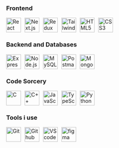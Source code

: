 ### Frontend
<div style="display: flex; flex-direction: row; align-items: center;">
  <img src="https://skillicons.dev/icons?i=react" alt="React" width="40" height="40" style="margin-right: 10px;" />
  <img src="https://skillicons.dev/icons?i=nextjs" alt="Next.js" width="40" height="40" style="margin-right: 10px;" />
  <img src="https://skillicons.dev/icons?i=redux" alt="Redux" width="40" height="40" style="margin-right: 10px;" />
  <img src="https://skillicons.dev/icons?i=tailwind" alt="TailwindCSS" width="40" height="40" style="margin-right: 10px;" />
  <img src="https://skillicons.dev/icons?i=html" alt="HTML5" width="40" height="40" style="margin-right: 10px;" />
  <img src="https://skillicons.dev/icons?i=css" alt="CSS3" width="40" height="40" style="margin-right: 10px;" />
</div>


### Backend and Databases
<div style="display: flex; flex-direction: row; align-items: center;">
  <img src="https://skillicons.dev/icons?i=express" alt="Express.js" width="40" height="40" style="margin-right: 10px;" />
  <img src="https://skillicons.dev/icons?i=nodejs" alt="Node.js" width="40" height="40" style="margin-right: 10px;" />
  <img src="https://skillicons.dev/icons?i=mysql" alt="MySQL" width="40" height="40" style="margin-right: 10px;" />
  <img src="https://skillicons.dev/icons?i=postman" alt="Postman" width="40" height="40" style="margin-right: 10px;" />
<!--   <img src="https://skillicons.dev/icons?i=prisma" alt="Prisma" width="40" height="40" style="margin-right: 10px;" /> -->
<!--   <img src="https://skillicons.dev/icons?i=rabbitmq" alt="RabbitMQ" width="40" height="40" style="margin-right: 10px;" /> -->
  <img src="https://skillicons.dev/icons?i=mongodb" alt="MongoDB" width="40" height="40" style="margin-right: 10px;" />
<!--   <img src="https://skillicons.dev/icons?i=postgres" alt="PostgreSQL" width="40" height="40" style="margin-right: 10px;" />
  <img src="https://skillicons.dev/icons?i=redis" alt="Redis" width="40" height="40" style="margin-right: 10px;" /> -->
</div>

<!--   <img src="https://skillicons.dev/icons?i=aws" alt="AWS" width="40" height="40" style="margin-right: 10px;" /> -->
<!--   <img src="https://skillicons.dev/icons?i=jenkins" alt="Jenkins" width="40" height="40" style="margin-right: 10px;" /> -->
<!--   <img src="https://skillicons.dev/icons?i=nginx" alt="Nginx" width="40" height="40" style="margin-right: 10px;" /> -->
<!--   <img src="https://skillicons.dev/icons?i=docker" alt="Docker" width="40" height="40" style="margin-right: 10px;" /> -->
<!--   <img src="https://skillicons.dev/icons?i=kubernetes" alt="Kubernetes" width="40" height="40" style="margin-right: 10px;" /> -->

### Code Sorcery
<div style="display: flex; flex-direction: row; align-items: center;">
  <img src="https://skillicons.dev/icons?i=c" alt="C" width="40" height="40" style="margin-right: 10px;" />
  <img src="https://skillicons.dev/icons?i=cpp" alt="C++" width="40" height="40" style="margin-right: 10px;" />
<!--   <img src="https://skillicons.dev/icons?i=java" alt="Java" width="40" height="40" style="margin-right: 10px;" /> -->
  <img src="https://skillicons.dev/icons?i=js" alt="JavaScript" width="40" height="40" style="margin-right: 10px;" />
  <img src="https://skillicons.dev/icons?i=ts" alt="TypeScript" width="40" height="40" style="margin-right: 10px;" />
  <img src="https://skillicons.dev/icons?i=py" alt="Python" width="40" height="40" style="margin-right: 10px;" />
</div>

### Tools i use
<div style="display: flex; flex-direction: row; align-items: center;">
  <img src="https://skillicons.dev/icons?i=git" alt="Git" width="40" height="40" style="margin-right: 10px;" />
  <img src="https://skillicons.dev/icons?i=github" alt="Github" width="40" height="40" style="margin-right: 10px;" />
  <img src="https://skillicons.dev/icons?i=vscode" alt="VS code" width="40" height="40" style="margin-right: 10px;" />
  <img src="https://skillicons.dev/icons?i=figma" alt="figma" width="40" height="40" style="margin-right: 10px;" />
</div>
